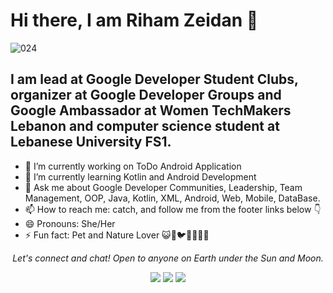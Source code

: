 # Hi there, I am Riham Zeidan 👋

![024](https://user-images.githubusercontent.com/64324442/171641286-251fbe2c-5b9f-4348-98b2-dec1777d2264.png)
## I am lead at Google Developer Student Clubs, organizer at Google Developer Groups and Google Ambassador at Women TechMakers Lebanon and computer science student at Lebanese University FS1.

- 🔭 I’m currently working on ToDo Android Application 
- 🌱 I’m currently learning Kotlin and Android Development
- 💬 Ask me about Google Developer Communities, Leadership, Team Management, OOP, Java, Kotlin, XML, Android, Web, Mobile, DataBase.
- 📫 How to reach me: catch, and follow me from the footer links below 👇
- 😄 Pronouns: She/Her
- ⚡ Fun fact: Pet and Nature Lover 😺🦄🐦🦋🌻🍀🌳




<p align="center">
  <i>Let's connect and chat! Open to anyone on Earth under the Sun and Moon.</i>
<p align="center">
    <a href="https://www.linkedin.com/in/rihamzeidan/" alt="Linkedin"><img src="https://img.shields.io/badge/LinkedIn-0077B5?style=for-the-badge&logo=linkedin&logoColor=white"></a>
    <a href="https://www.instagram.com/zeidanriham/" alt="Instagram"><img src="https://img.shields.io/badge/Instagram-E4405F?style=for-the-badge&logo=instagram&logoColor=white"></a>
    <a href="https://github.com/sudo-riham" alt="GitHub"><img src="https://img.shields.io/badge/GitHub-100000?style=for-the-badge&logo=github&logoColor=white"></a>
</p> 
</p>

